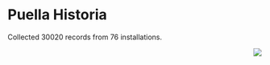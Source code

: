 # Puella Historia

Collected 30020 records from 76 installations.

<p align="right"><img src="https://xn--80aalyho.xn--p1ai/magireco/NAgitan/img/kagome.png" /></p>
